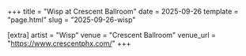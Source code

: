 +++
title = "Wisp at Crescent Ballroom"
date = 2025-09-26
template = "page.html"
slug = "2025-09-26-wisp"

[extra]
artist = "Wisp"
venue = "Crescent Ballroom"
venue_url = "https://www.crescentphx.com/"
+++
